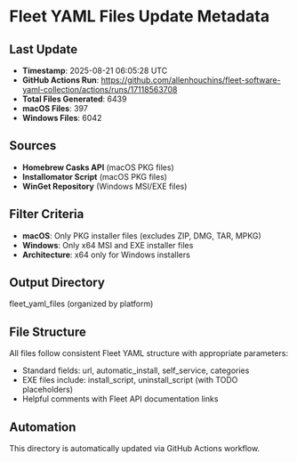 # Fleet YAML Files Update Metadata

## Last Update
- **Timestamp**: 2025-08-21 06:05:28 UTC
- **GitHub Actions Run**: https://github.com/allenhouchins/fleet-software-yaml-collection/actions/runs/17118563708
- **Total Files Generated**: 6439
- **macOS Files**: 397
- **Windows Files**: 6042

## Sources
- **Homebrew Casks API** (macOS PKG files)
- **Installomator Script** (macOS PKG files)
- **WinGet Repository** (Windows MSI/EXE files)

## Filter Criteria
- **macOS**: Only PKG installer files (excludes ZIP, DMG, TAR, MPKG)
- **Windows**: Only x64 MSI and EXE installer files
- **Architecture**: x64 only for Windows installers

## Output Directory
fleet_yaml_files (organized by platform)

## File Structure
All files follow consistent Fleet YAML structure with appropriate parameters:
- Standard fields: url, automatic_install, self_service, categories
- EXE files include: install_script, uninstall_script (with TODO placeholders)
- Helpful comments with Fleet API documentation links

## Automation
This directory is automatically updated via GitHub Actions workflow.
